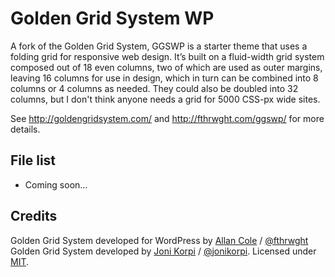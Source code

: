 # Golden Grid System WP

A fork of the Golden Grid System, GGSWP is a starter theme that uses a folding grid for responsive web design. It’s built on a fluid-width grid system composed out of 18 even columns, two of which are used as outer margins, leaving 16 columns for use in design, which in turn can be combined into 8 columns or 4 columns as needed. They could also be doubled into 32 columns, but I don't think anyone needs a grid for 5000 CSS-px wide sites.

See http://goldengridsystem.com/ and http://fthrwght.com/ggswp/ for more details.

## File list

- Coming soon…

## Credits

Golden Grid System developed for WordPress by [Allan Cole](http://fthrwght.com/) / [@fthrwght](http://twitter.com/fthrwght/)
Golden Grid System developed by [Joni Korpi](http://jonikorpi.com/) / [@jonikorpi](http://twitter.com/jonikorpi/). Licensed under [MIT](http://opensource.org/licenses/mit-license.php).